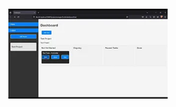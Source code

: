 [![Watch the video](https://github.com/charnyladaro/projectmanager/blob/main/thumbnail.png?raw=true)](https://youtu.be/04rn7d9qva4)
